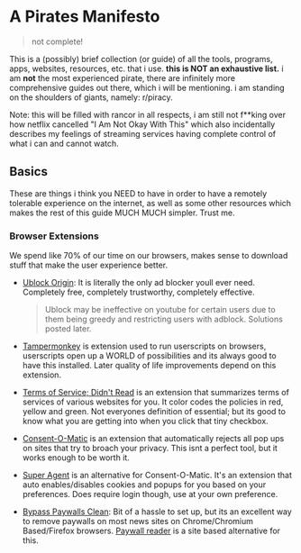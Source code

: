 
# A Pirates Manifesto

> not complete!

This is a (possibly) brief collection (or guide) of all the tools, programs, apps, websites, resources, etc. that i use. **this is NOT an exhaustive list.** i am **not** the most experienced pirate, there are infinitely more comprehensive guides out there, which i will be mentioning. i am standing on the shoulders of giants, namely: r/piracy.

Note: this will be filled with rancor in all respects, i am still not f**king over how netflix cancelled "I Am Not Okay With This" which also incidentally describes my feelings of streaming services having complete control of what i can and cannot watch.

## Basics
These are things i think you NEED to have in order to have a remotely tolerable experience on the internet, as well as some other resources which makes the rest of this guide MUCH MUCH simpler. Trust me.

### Browser Extensions
We spend like 70% of our time on our browsers, makes sense to download stuff that make the user experience better.

- [Ublock Origin](https://ublockorigin.com): It is literally the only ad blocker youll ever need. Completely free, completely trustworthy, completely effective.

    > Ublock may be ineffective on youtube for certain users due to them being greedy and restricting users with adblock. Solutions posted later.

- [Tampermonkey](https://www.tampermonkey.net) is extension used to run userscripts on browsers, userscripts open up a WORLD of possibilities and its always good to have this installed. Later quality of life improvements depend on this extension.

- [Terms of Service; Didn't Read](https://tosdr.org) is an extension that summarizes terms of services of various websites for you. It color codes the policies in red, yellow and green. Not everyones definition of essential; but its good to know what you are getting into when you click that tiny checkbox.

- [Consent-O-Matic](https://consentomatic.au.dk) is an extension that automatically rejects all pop ups on sites that try to broach your privacy. This isnt a perfect tool, but it works enough to be worth it.

- [Super Agent](https://super-agent.com) is an alternative for Consent-O-Matic. It's an extension that auto enables/disables cookies and popups for you based on your preferences. Does require login though, use at your own preference.

- [Bypass Paywalls Clean](https://github.com/bpc-clone/bypass-paywalls-chrome-clean): Bit of a hassle to set up, but its an excellent way to remove paywalls on most news sites on Chrome/Chromium Based/Firefox browsers. [Paywall reader](https://paywallreader.com) is a site based alternative for this.

